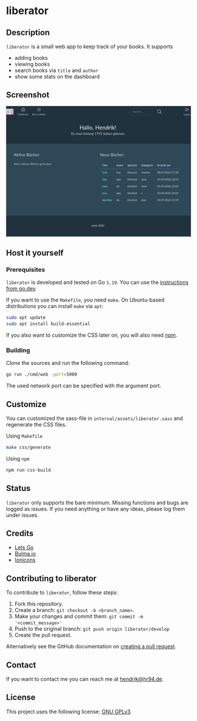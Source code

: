 # liberator

## Description

`liberator` is a small web app to keep track of your books. It supports

- adding books
- viewing books
- search books via `title` and `author`
- show some stats on the dashboard

## Screenshot

![Dashboard](./screenshot_portal.png)

## Host it yourself

### Prerequisites

`liberator` is developed and tested on Go `1.19`.
You can use the [instructions from go.dev](https://go.dev/doc/install).

If you want to use the `Makefile`, you need `make`. On Ubuntu-based distributions you can install `make` via `apt`:

```bash
sudo apt update
sudo apt install build-essential
```

If you also want to customize the CSS later on, you will also need [npm](https://nodejs.org/en/download/).

### Building

Clone the sources and run the following command:

```bash
go run ./cmd/web -port=5000
```

The used network port can be specified with the argument port.

## Customize

You can customized the sass-file in `internal/assets/liberator.sass` and regenerate the CSS files.

Using `Makefile`

```bash
make css/generate
```

Using `npm`

```bash
npm run css-build
```

## Status

`liberator` only supports the bare minimum.
Missing functions and bugs are logged as issues.
If you need anything or have any ideas, please log them under issues.

## Credits

- [Lets Go](https://lets-go.alexedwards.net/)
- [Bulma.io](https://bulma.io/)
- [Ionicons](https://ionic.io/ionicons)


## Contributing to liberator
To contribute to `liberator`, follow these steps:

1. Fork this repository.
2. Create a branch: `git checkout -b <branch_name>`.
3. Make your changes and commit them: `git commit -m '<commit_message>'`
4. Push to the original branch: `git push origin liberator/develop`
5. Create the pull request.

Alternatively see the GitHub documentation on [creating a pull request](https://help.github.com/en/github/collaborating-with-issues-and-pull-requests/creating-a-pull-request).

## Contact

If you want to contact me you can reach me at [hendrik@hr94.de](mailto:hendrik@hr94.de?subject=liberator).

## License

This project uses the following license:  [GNU GPLv3](https://spdx.org/licenses/GPL-3.0-or-later.html).